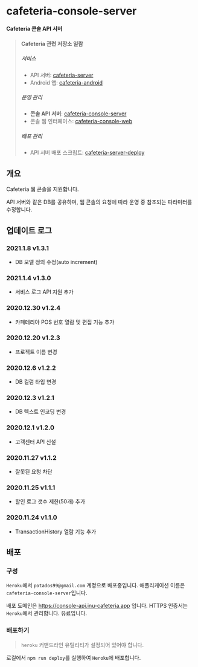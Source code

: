 # cafeteria-console-server

**Cafeteria 콘솔 API 서버**

> #### Cafeteria 관련 저장소 일람
>
> ##### 서비스
> - API 서버: [cafeteria-server](https://github.com/inu-appcenter/cafeteria-server)
> - Android 앱: [cafeteria-android](https://github.com/inu-appcenter/cafeteria-android)
>
> ##### 운영 관리
> - **콘솔 API 서버**: [cafeteria-console-server](https://github.com/inu-appcenter/cafeteria-console-server)
> - 콘솔 웹 인터페이스: [cafeteria-console-web](https://github.com/inu-appcenter/cafeteria-console-web)
>
> ##### 배포 관리
> - API 서버 배포 스크립트: [cafeteria-server-deploy](https://github.com/inu-appcenter/cafeteria-server-deploy)

## 개요

Cafeteria 웹 콘솔을 지원합니다.

API 서버와 같은 DB를 공유하며, 웹 콘솔의 요청에 따라 운영 중 참조되는 파라미터를 수정합니다.

## 업데이트 로그

### 2021.1.8 v1.3.1
- DB 모델 정의 수정(auto increment)

### 2021.1.4 v1.3.0
- 서비스 로그 API 지원 추가

### 2020.12.30 v1.2.4
- 카페테리아 POS 번호 열람 및 편집 기능 추가

### 2020.12.20 v1.2.3
- 프로젝트 이름 변경

### 2020.12.6 v1.2.2
- DB 컬럼 타입 변경

### 2020.12.3 v1.2.1
- DB 텍스트 인코딩 변경

### 2020.12.1 v1.2.0
- 고객센터 API 신설

### 2020.11.27 v1.1.2
- 잘못된 요청 차단

### 2020.11.25 v1.1.1
- 할인 로그 갯수 제한(50개) 추가 

### 2020.11.24 v1.1.0
- TransactionHistory 열람 기능 추가

## 배포

### 구성

`Heroku`에서 `potados99@gmail.com` 계정으로 배포중입니다. 애플리케이션 이름은 `cafeteria-console-server`입니다.

배포 도메인은 https://console-api.inu-cafeteria.app 입니다. HTTPS 인증서는 `Heroku`에서 관리합니다. 유료입니다.

### 배포하기

> `heroku` 커맨드라인 유틸리티가 설정되어 있어야 합니다.

로컬에서 `npm run deploy`를 실행하여 `Heroku`에 배포합니다. 
